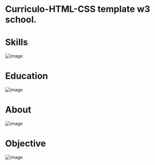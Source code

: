 # Curriculo-HTML-CSS template w3 school.

# Skills
![image](https://github.com/user-attachments/assets/df9bf60e-4f81-4c49-8c37-1e1c2e1e4f8f)

# Education
![image](https://github.com/user-attachments/assets/968f72e8-05ba-49c6-abf5-b25d4002424e)

# About
![image](https://github.com/user-attachments/assets/1a314e5f-cbb1-4ec3-b536-a3267143c193)

# Objective
![image](https://github.com/user-attachments/assets/307a7ce8-b34e-4c96-a2a7-88729eaefd15)

